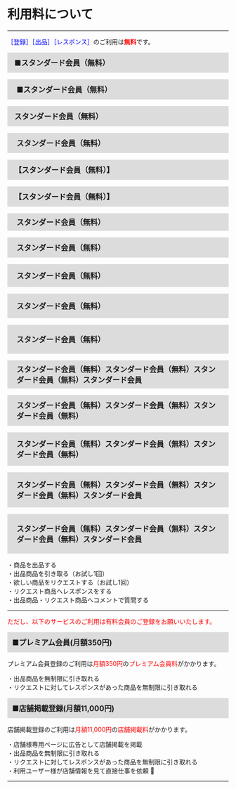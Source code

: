 # 利用料について
<hr>
<font color="#0000ff">［登録］［出品］［レスポンス］</font>のご利用は<font color="#ff0000"><b>無料</b></font>です。
<div style="padding: 10px 15px; margin-top: 15px; margin-bottom: 15px; border: 1px solid #dcdcdc; background-color: #dcdcdc; font-size: 120%">
<b>■スタンダード会員（無料）</b>
</div>

<div style="padding: 10px 20px; margin-top: 15px; margin-bottom: 15px; border: 1px solid #dcdcdc; background-color: #dcdcdc; font-size: 120%">
<b>■スタンダード会員（無料）</b>
</div>

<div style="padding: 10px 15px; margin-top: 15px; margin-bottom: 15px; border: 1px solid #dcdcdc; background-color: #dcdcdc; font-size: 120%">
<b>スタンダード会員（無料）</b>
</div>

<div style="padding: 10px 20px; margin-top: 15px; margin-bottom: 15px; border: 1px solid #dcdcdc; background-color: #dcdcdc; font-size: 120%">
<b>スタンダード会員（無料）</b>
</div>

<div style="padding: 10px 15px; margin-top: 15px; margin-bottom: 15px; border: 1px solid #dcdcdc; background-color: #dcdcdc; font-size: 120%">
<b>【スタンダード会員（無料）】</b>
</div>

<div style="padding: 10px 15px; margin-top: 15px; margin-bottom: 15px; border: 1px solid #dcdcdc; background-color: #dcdcdc; font-size: 120%">
<b>【スタンダード会員（無料）】</b>
</div>

<div style="padding: 7px 20px; margin-top: 15px; margin-bottom: 15px; border: 1px solid #dcdcdc; background-color: #dcdcdc; font-size: 120%">
<b>スタンダード会員（無料）</b>
</div>

<div style="padding: 10px 20px; margin-top: 15px; margin-bottom: 15px; border: 1px solid #dcdcdc; background-color: #dcdcdc; font-size: 120%">
<b>スタンダード会員（無料）</b>
</div>

<div style="padding: 13px 20px; margin-top: 15px; margin-bottom: 15px; border: 1px solid #dcdcdc; background-color: #dcdcdc; font-size: 120%">
<b>スタンダード会員（無料）</b>
</div>

<div style="padding: 15px 20px; margin-top: 15px; margin-bottom: 15px; border: 1px solid #dcdcdc; background-color: #dcdcdc; font-size: 120%">
<b>スタンダード会員（無料）</b>
</div>

<div style="padding: 20px 20px; margin-top: 15px; margin-bottom: 15px; border: 1px solid #dcdcdc; background-color: #dcdcdc; font-size: 120%">
<b>スタンダード会員（無料）</b>
</div>

<div style="padding: 7px 20px; margin-top: 15px; margin-bottom: 15px; border: 1px solid #dcdcdc; background-color: #dcdcdc; font-size: 120%">
<b>スタンダード会員（無料）スタンダード会員（無料）スタンダード会員（無料）スタンダード会員</b>
</div>

<div style="padding: 10px 20px; margin-top: 15px; margin-bottom: 15px; border: 1px solid #dcdcdc; background-color: #dcdcdc; font-size: 120%">
<b>スタンダード会員（無料）スタンダード会員（無料）スタンダード会員（無料）</b>
</div>

<div style="padding: 13px 20px; margin-top: 15px; margin-bottom: 15px; border: 1px solid #dcdcdc; background-color: #dcdcdc; font-size: 120%">
<b>スタンダード会員（無料）スタンダード会員（無料）スタンダード会員（無料）</b>
</div>

<div style="padding: 15px 20px; margin-top: 15px; margin-bottom: 15px; border: 1px solid #dcdcdc; background-color: #dcdcdc; font-size: 120%">
<b>スタンダード会員（無料）スタンダード会員（無料）スタンダード会員（無料）スタンダード会員</b>
</div>

<div style="padding: 20px 20px; margin-top: 15px; margin-bottom: 15px; border: 1px solid #dcdcdc; background-color: #dcdcdc; font-size: 120%">
<b>スタンダード会員（無料）スタンダード会員（無料）スタンダード会員（無料）スタンダード会員</b>
</div>

・商品を出品する<br>
・出品商品を引き取る（お試し1回）<br>
・欲しい商品をリクエストする（お試し1回）<br>
・リクエスト商品へレスポンスをする<br>
・出品商品・リクエスト商品へコメントで質問する
<hr>

<font color="#ff0000">ただし、以下のサービスのご利用は有料会員のご登録をお願いいたします。</font>
<div style="padding: 10px; margin-top: 15px; margin-bottom: 15px; border: 1px solid #dcdcdc; background-color: #dcdcdc; font-size: 120%">
<b>■プレミアム会員(月額350円)</b>
</div>
プレミアム会員登録のご利用は<font color="#ff0000">月額350円</font>の<font color="#ff0000">プレミアム会員料</font>がかかります。

・出品商品を無制限に引き取れる<br>
・リクエストに対してレスポンスがあった商品を無制限に引き取れる

<div style="padding: 10px; margin-top: 15px; margin-bottom: 15px; border: 1px solid #dcdcdc; background-color: #dcdcdc; font-size: 120%">
<b>■店舗掲載登録(月額11,000円)</b>
</div>

店舗掲載登録のご利用は<font color="#ff0000">月額11,000円</font>の<font color="#ff0000">店舗掲載料</font>がかかります。

・店舗様専用ページに広告として店舗掲載を掲載<br>
・出品商品を無制限に引き取れる<br>
・リクエストに対してレスポンスがあった商品を無制限に引き取れる<br>
・利用ユーザー様が店舗情報を見て直接仕事を依頼
<hr>